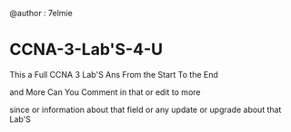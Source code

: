 @author : 7elmie 

# CCNA-3-Lab'S-4-U
This a Full CCNA 3 Lab'S Ans From the Start To the End 

and More Can You Comment in that or edit to more 

since or information about that field or any update or upgrade about that Lab'S
